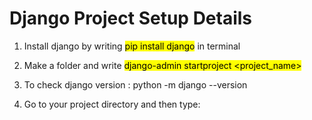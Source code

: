 # Django Project Setup Details
1. Install django by writing <mark>pip install django</mark> in terminal

2. Make a folder and write <mark>django-admin startproject <project_name></mark>

3. To check django version : python -m django --version

4. Go to your project directory and then type: 
   <mark></mark>
  